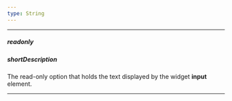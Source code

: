 ```yaml
---
type: String
---
```

---
##### readonly

##### shortDescription
The read-only option that holds the text displayed by the widget **input** element.

---
